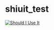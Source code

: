 # shiuit_test
[![Should I Use It](http://shouldiuseit.org/sunscrapers/djoser/badge.svg)](http://shouldiuseit.org/sunscrapers/djoser)
